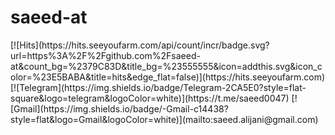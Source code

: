 <h1> saeed-at </h1>
[![Hits](https://hits.seeyoufarm.com/api/count/incr/badge.svg?url=https%3A%2F%2Fgithub.com%2Fsaeed-at&count_bg=%2379C83D&title_bg=%23555555&icon=addthis.svg&icon_color=%23E5BABA&title=hits&edge_flat=false)](https://hits.seeyoufarm.com)
[![Telegram](https://img.shields.io/badge/Telegram-2CA5E0?style=flat-square&logo=telegram&logoColor=white)](https://t.me/saeed0047)
[![Gmail](https://img.shields.io/badge/-Gmail-c14438?style=flat&logo=Gmail&logoColor=white)](mailto:saeed.alijani@gmail.com)

